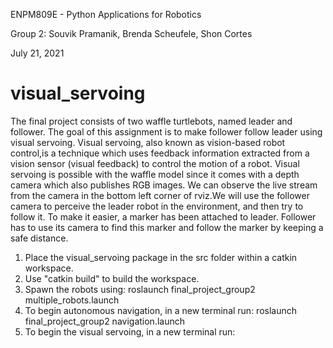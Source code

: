 ENPM809E - Python Applications for Robotics

Group 2: Souvik Pramanik, Brenda Scheufele, Shon Cortes

July 21, 2021

# visual_servoing
The final project consists of two waffle turtlebots, named leader and follower. The goal of this assignment is to make follower follow leader using visual servoing. Visual servoing, also known as vision-based robot control,is a technique which uses feedback information extracted from a vision sensor (visual feedback) to control the motion of a robot. Visual servoing is possible with the waffle model since it comes with a depth camera which also publishes RGB images. We can observe the live stream from the camera in the bottom left corner of rviz.We will use the follower camera to perceive the leader robot in the environment, and then try to follow it. To make it easier, a marker has been attached to leader. Follower has to use its camera to find this marker and follow the marker by keeping a safe distance.

1. Place the visual_servoing package in the src folder within a catkin workspace. 
2. Use "catkin build" to build the workspace. 
3. Spawn the robots using:
    roslaunch final_project_group2 multiple_robots.launch
4. To begin autonomous navigation, in a new terminal run:
    roslaunch final_project_group2 navigation.launch
5. To begin the visual servoing, in a new terminal run:
